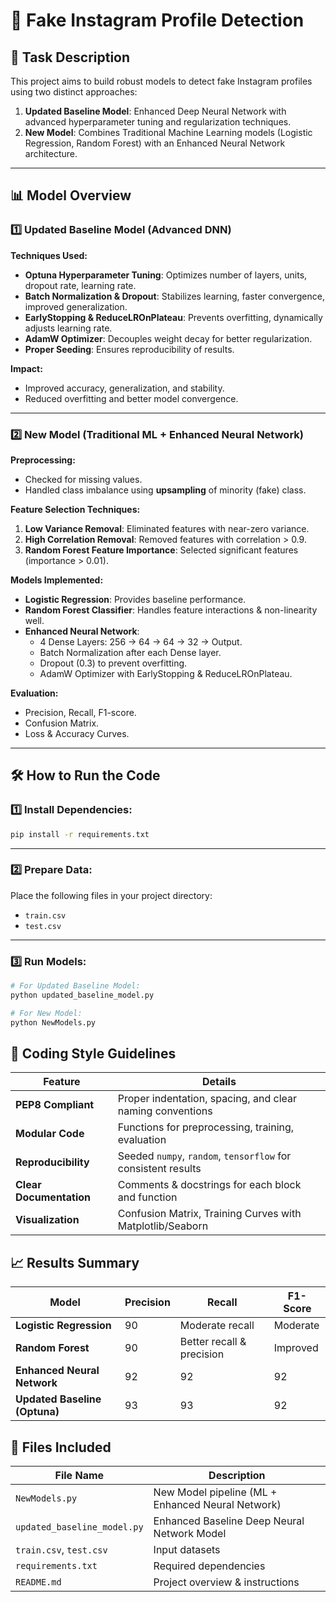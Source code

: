 # 📸 Fake Instagram Profile Detection

## 🚀 Task Description

This project aims to build robust models to detect fake Instagram profiles using two distinct approaches:

1. **Updated Baseline Model**: Enhanced Deep Neural Network with advanced hyperparameter tuning and regularization techniques.
2. **New Model**: Combines Traditional Machine Learning models (Logistic Regression, Random Forest) with an Enhanced Neural Network architecture.

---

## 📊 Model Overview

### 1️⃣ Updated Baseline Model (Advanced DNN)

**Techniques Used:**
- **Optuna Hyperparameter Tuning**: Optimizes number of layers, units, dropout rate, learning rate.
- **Batch Normalization & Dropout**: Stabilizes learning, faster convergence, improved generalization.
- **EarlyStopping & ReduceLROnPlateau**: Prevents overfitting, dynamically adjusts learning rate.
- **AdamW Optimizer**: Decouples weight decay for better regularization.
- **Proper Seeding**: Ensures reproducibility of results.

**Impact:**
- Improved accuracy, generalization, and stability.
- Reduced overfitting and better model convergence.

---

### 2️⃣ New Model (Traditional ML + Enhanced Neural Network)

**Preprocessing:**
- Checked for missing values.
- Handled class imbalance using **upsampling** of minority (fake) class.

**Feature Selection Techniques:**
1. **Low Variance Removal**: Eliminated features with near-zero variance.
2. **High Correlation Removal**: Removed features with correlation > 0.9.
3. **Random Forest Feature Importance**: Selected significant features (importance > 0.01).

**Models Implemented:**
- **Logistic Regression**: Provides baseline performance.
- **Random Forest Classifier**: Handles feature interactions & non-linearity well.
- **Enhanced Neural Network**:
  - 4 Dense Layers: 256 → 64 → 64 → 32 → Output.
  - Batch Normalization after each Dense layer.
  - Dropout (0.3) to prevent overfitting.
  - AdamW Optimizer with EarlyStopping & ReduceLROnPlateau.

**Evaluation:**
- Precision, Recall, F1-score.
- Confusion Matrix.
- Loss & Accuracy Curves.

---

## 🛠️ How to Run the Code

### 1️⃣ Install Dependencies:

```bash
pip install -r requirements.txt
```

---

### 2️⃣ Prepare Data:

Place the following files in your project directory:

- `train.csv`
- `test.csv`

---

### 3️⃣ Run Models:

```bash
# For Updated Baseline Model:
python updated_baseline_model.py

# For New Model:
python NewModels.py
```
## 📝 Coding Style Guidelines

| Feature             | Details                                                      |
|---------------------|--------------------------------------------------------------|
| **PEP8 Compliant**   | Proper indentation, spacing, and clear naming conventions    |
| **Modular Code**     | Functions for preprocessing, training, evaluation            |
| **Reproducibility**  | Seeded `numpy`, `random`, `tensorflow` for consistent results |
| **Clear Documentation** | Comments & docstrings for each block and function         |
| **Visualization**    | Confusion Matrix, Training Curves with Matplotlib/Seaborn    |

## 📈 Results Summary

| Model                    | Precision                  | Recall                  | F1-Score                 
|-------------------------|----------------------------|------------------------|-------------------------|
| **Logistic Regression**  | 90  | Moderate recall         | Moderate                 |
| **Random Forest**        | 90    | Better recall & precision| Improved                | 
| **Enhanced Neural Network** | 92    | 92     | 92     |
| **Updated Baseline (Optuna)** | 93  | 93    | 92 | 

## 📄 Files Included

| File Name                 | Description                                           |
|--------------------------|-------------------------------------------------------|
| `NewModels.py`| New Model pipeline (ML + Enhanced Neural Network)  |
| `updated_baseline_model.py`| Enhanced Baseline Deep Neural Network Model         |
| `train.csv`, `test.csv`   | Input datasets                                        |
| `requirements.txt`       | Required dependencies                                 |
| `README.md`               | Project overview & instructions                      |

